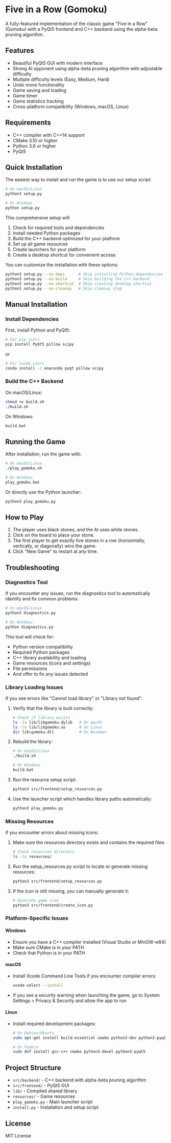 # Five in a Row (Gomoku)

A fully-featured implementation of the classic game "Five in a Row" (Gomoku) with a PyQt5 frontend and C++ backend using the alpha-beta pruning algorithm.

## Features

- Beautiful PyQt5 GUI with modern interface
- Strong AI opponent using alpha-beta pruning algorithm with adjustable difficulty
- Multiple difficulty levels (Easy, Medium, Hard)
- Undo move functionality
- Game saving and loading
- Game timer
- Game statistics tracking
- Cross-platform compatibility (Windows, macOS, Linux)

## Requirements

- C++ compiler with C++14 support
- CMake 3.10 or higher
- Python 3.6 or higher
- PyQt5

## Quick Installation

The easiest way to install and run the game is to use our setup script:

```bash
# On macOS/Linux
python3 setup.py

# On Windows
python setup.py
```

This comprehensive setup will:
1. Check for required tools and dependencies
2. Install needed Python packages
3. Build the C++ backend optimized for your platform
4. Set up all game resources
5. Create launchers for your platform
6. Create a desktop shortcut for convenient access

You can customize the installation with these options:
```bash
python3 setup.py --no-deps      # Skip installing Python dependencies
python3 setup.py --no-build     # Skip building the C++ backend
python3 setup.py --no-shortcut  # Skip creating desktop shortcut
python3 setup.py --no-cleanup   # Skip cleanup step
```

## Manual Installation

### Install Dependencies

First, install Python and PyQt5:

```bash
# For pip users
pip install PyQt5 pillow scipy
```

or

```bash
# For conda users
conda install -c anaconda pyqt pillow scipy
```

### Build the C++ Backend

On macOS/Linux:

```bash
chmod +x build.sh
./build.sh
```

On Windows:

```cmd
build.bat
```

## Running the Game

After installation, run the game with:

```bash
# On macOS/Linux
./play_gomoku.sh

# On Windows
play_gomoku.bat
```

Or directly use the Python launcher:

```bash
python3 play_gomoku.py
```

## How to Play

1. The player uses black stones, and the AI uses white stones.
2. Click on the board to place your stone.
3. The first player to get exactly five stones in a row (horizontally, vertically, or diagonally) wins the game.
4. Click "New Game" to restart at any time.

## Troubleshooting

### Diagnostics Tool

If you encounter any issues, run the diagnostics tool to automatically identify and fix common problems:

```bash
# On macOS/Linux
python3 diagnostics.py

# On Windows
python diagnostics.py
```

This tool will check for:
- Python version compatibility
- Required Python packages
- C++ library availability and loading
- Game resources (icons and settings)
- File permissions
- And offer to fix any issues detected

### Library Loading Issues

If you see errors like "Cannot load library" or "Library not found":

1. Verify that the library is built correctly:
   ```bash
   # Check if library exists
   ls -la lib/libgomoku.dylib   # On macOS
   ls -la lib/libgomoku.so      # On Linux
   dir lib\gomoku.dll           # On Windows
   ```

2. Rebuild the library:
   ```bash
   # On macOS/Linux
   ./build.sh
   
   # On Windows
   build.bat
   ```

3. Run the resource setup script:
   ```bash
   python3 src/frontend/setup_resources.py
   ```

4. Use the launcher script which handles library paths automatically:
   ```bash
   python3 play_gomoku.py
   ```

### Missing Resources

If you encounter errors about missing icons:

1. Make sure the resources directory exists and contains the required files:
   ```bash
   # Check resources directory
   ls -la resources/
   ```

2. Run the setup_resources.py script to locate or generate missing resources:
   ```bash
   python3 src/frontend/setup_resources.py
   ```

3. If the icon is still missing, you can manually generate it:
   ```bash
   # Generate game icon
   python3 src/frontend/create_icon.py
   ```

### Platform-Specific Issues

#### Windows

- Ensure you have a C++ compiler installed (Visual Studio or MinGW-w64)
- Make sure CMake is in your PATH
- Check that Python is in your PATH

#### macOS

- Install Xcode Command Line Tools if you encounter compiler errors:
  ```bash
  xcode-select --install
  ```
- If you see a security warning when launching the game, go to System Settings > Privacy & Security and allow the app to run

#### Linux

- Install required development packages:
  ```bash
  # On Debian/Ubuntu
  sudo apt-get install build-essential cmake python3-dev python3-pyqt5
  
  # On Fedora
  sudo dnf install gcc-c++ cmake python3-devel python3-pyqt5
  ```

## Project Structure

- `src/backend/` - C++ backend with alpha-beta pruning algorithm
- `src/frontend/` - PyQt5 GUI
- `lib/` - Compiled shared library
- `resources/` - Game resources
- `play_gomoku.py` - Main launcher script
- `install.py` - Installation and setup script

## License

MIT License
